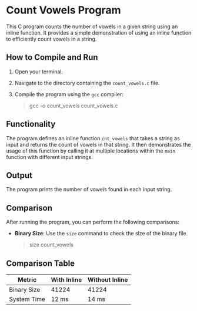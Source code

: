 # Count Vowels Program

This C program counts the number of vowels in a given string using an inline function. It provides a simple demonstration of using an inline function to efficiently count vowels in a string.

## How to Compile and Run

1. Open your terminal.
3. Navigate to the directory containing the `count_vowels.c` file.
4. Compile the program using the `gcc` compiler:
   
    > gcc -o count_vowels count_vowels.c

## Functionality

The program defines an inline function `cnt_vowels` that takes a string as input and returns the count of vowels in that string. It then demonstrates the usage of this function by calling it at multiple locations within the `main` function with different input strings.

## Output

The program prints the number of vowels found in each input string.

## Comparison

After running the program, you can perform the following comparisons:

- **Binary Size**:
Use the `size` command to check the size of the binary file.

    > size count_vowels

## Comparison Table

| Metric          | With Inline       | Without Inline    |
|-----------------|-------------------|-------------------|
| Binary Size     | 41224 | 41224 |
| System Time     | 12 ms | 14 ms |
